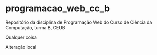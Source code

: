 # programacao_web_cc_b
Repositório da disciplina de Programação Web do Curso de Ciência da Computação, turma B, CEUB

Qualquer coisa

Alteração local
